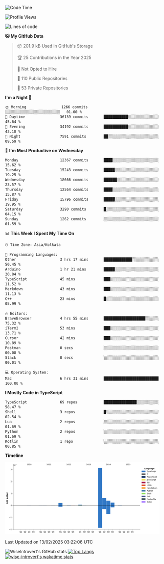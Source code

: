 <!--START_SECTION:waka-->
![Code Time](http://img.shields.io/badge/Code%20Time-2%2C202%20hrs%2049%20mins-blue)

![Profile Views](http://img.shields.io/badge/Profile%20Views-0-blue)

![Lines of code](https://img.shields.io/badge/From%20Hello%20World%20I%27ve%20Written-46.5%20million%20lines%20of%20code-blue)

**🐱 My GitHub Data** 

> 📦 201.9 kB Used in GitHub's Storage 
 > 
> 🏆 25 Contributions in the Year 2025
 > 
> 🚫 Not Opted to Hire
 > 
> 📜 110 Public Repositories 
 > 
> 🔑 53 Private Repositories 
 > 
**I'm a Night 🦉** 

```text
🌞 Morning                1266 commits        ░░░░░░░░░░░░░░░░░░░░░░░░░   01.60 % 
🌆 Daytime                36139 commits       ███████████░░░░░░░░░░░░░░   45.64 % 
🌃 Evening                34192 commits       ███████████░░░░░░░░░░░░░░   43.18 % 
🌙 Night                  7591 commits        ██░░░░░░░░░░░░░░░░░░░░░░░   09.59 % 
```
📅 **I'm Most Productive on Wednesday** 

```text
Monday                   12367 commits       ████░░░░░░░░░░░░░░░░░░░░░   15.62 % 
Tuesday                  15243 commits       █████░░░░░░░░░░░░░░░░░░░░   19.25 % 
Wednesday                18666 commits       ██████░░░░░░░░░░░░░░░░░░░   23.57 % 
Thursday                 12564 commits       ████░░░░░░░░░░░░░░░░░░░░░   15.87 % 
Friday                   15796 commits       █████░░░░░░░░░░░░░░░░░░░░   19.95 % 
Saturday                 3290 commits        █░░░░░░░░░░░░░░░░░░░░░░░░   04.15 % 
Sunday                   1262 commits        ░░░░░░░░░░░░░░░░░░░░░░░░░   01.59 % 
```


📊 **This Week I Spent My Time On** 

```text
🕑︎ Time Zone: Asia/Kolkata

💬 Programming Languages: 
Other                    3 hrs 17 mins       █████████████░░░░░░░░░░░░   50.45 % 
Arduino                  1 hr 21 mins        █████░░░░░░░░░░░░░░░░░░░░   20.84 % 
TypeScript               45 mins             ███░░░░░░░░░░░░░░░░░░░░░░   11.52 % 
Markdown                 43 mins             ███░░░░░░░░░░░░░░░░░░░░░░   11.13 % 
C++                      23 mins             █░░░░░░░░░░░░░░░░░░░░░░░░   05.99 % 

🔥 Editors: 
BraveBrowser             4 hrs 55 mins       ███████████████████░░░░░░   75.32 % 
iTerm2                   53 mins             ███░░░░░░░░░░░░░░░░░░░░░░   13.71 % 
Cursor                   42 mins             ███░░░░░░░░░░░░░░░░░░░░░░   10.89 % 
Postman                  0 secs              ░░░░░░░░░░░░░░░░░░░░░░░░░   00.08 % 
Slack                    0 secs              ░░░░░░░░░░░░░░░░░░░░░░░░░   00.01 % 

💻 Operating System: 
Mac                      6 hrs 31 mins       █████████████████████████   100.00 % 
```

**I Mostly Code in TypeScript** 

```text
TypeScript               69 repos            ███████████████░░░░░░░░░░   58.47 % 
Shell                    3 repos             █░░░░░░░░░░░░░░░░░░░░░░░░   02.54 % 
Lua                      2 repos             ░░░░░░░░░░░░░░░░░░░░░░░░░   01.69 % 
Python                   2 repos             ░░░░░░░░░░░░░░░░░░░░░░░░░   01.69 % 
Kotlin                   1 repo              ░░░░░░░░░░░░░░░░░░░░░░░░░   00.85 % 
```



**Timeline**

![Lines of Code chart](https://raw.githubusercontent.com/wise-introvert/wise-introvert/master/assets/bar_graph.png)


 Last Updated on 13/02/2025 03:22:06 UTC
<!--END_SECTION:waka-->

![WiseIntrovert's GitHub stats](https://github-readme-stats.vercel.app/api?username=wise-introvert&count_private=true&show_icons=true)
[![Top Langs](https://github-readme-stats.vercel.app/api/top-langs/?username=wise-introvert&langs_count=10)](https://github.com/anuraghazra/github-readme-stats)
[![wise-introvert's wakatime stats](https://github-readme-stats.vercel.app/api/wakatime?username=wiseintrovert)](https://github.com/anuraghazra/github-readme-stats)
